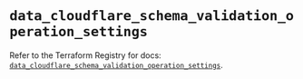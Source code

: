# `data_cloudflare_schema_validation_operation_settings`

Refer to the Terraform Registry for docs: [`data_cloudflare_schema_validation_operation_settings`](https://registry.terraform.io/providers/cloudflare/cloudflare/5.7.1/docs/data-sources/schema_validation_operation_settings).
